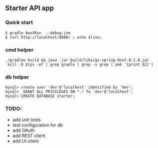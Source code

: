 ## Starter API app

### Quick start
```
$ gradle bootRun  --debug-jvm
$ curl http://localhost:8080/ ; echo $line;
```

### cmd helper
```
./gradlew build && java -jar build/libs/gs-spring-boot-0.1.0.jar
 kill -9 $(ps -ef | grep gradle | grep -v grep | awk '{print $2}')
```

### db helper
```
mysql> create user 'dev'@'localhost' identified by 'dev';
mysql>  GRANT ALL PRIVILEGES ON *.* To 'dev'@'localhost';
mysql> CREATE DATABASE starter;
```

### TODO:
* add unit tests
* test configuration for db
* add OAuth
* add REST client
* add UI client
